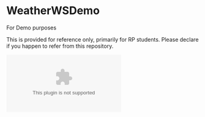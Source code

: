 # WeatherWSDemo
For Demo purposes

This is provided for reference only, primarily for RP students. Please declare if you happen to refer from this repository.

![alt text](https://github.com/jason-lim-rp/WeatherWSDemo/blob/master/app/release/app-release.apk)

